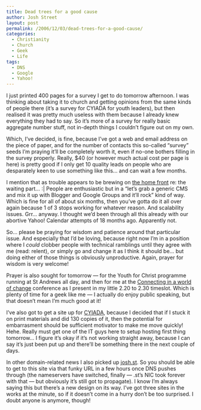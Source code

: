 ```yaml
---
title: Dead trees for a good cause
author: Josh Street
layout: post
permalink: /2006/12/03/dead-trees-for-a-good-cause/
categories:
  - Christianity
  - Church
  - Geek
  - Life
tags:
  - DNS
  - Google
  - Yahoo!
---
```

I just printed 400 pages for a survey I get to do tomorrow afternoon. I was thinking about taking it to church and getting opinions from the same kinds of people there (it&#8217;s a survey for CYIADA for youth leaders), but then realised it was pretty much useless with them because I already knew everything they had to say. So it&#8217;s more of a survey for really basic aggregate number stuff, not in-depth things I couldn&#8217;t figure out on my own.

Which, I&#8217;ve decided, is fine, because I&#8217;ve got a web and email address on the piece of paper, and for the number of contacts this so-called &#8220;survey&#8221; seeds I&#8217;m praying it&#8217;ll be completely worth it, even if no-one bothers filling in the survey properly. Really, $40 (or however much actual cost per page is here) is pretty good if I only get 10 quality leads on people who are desparately keen to use something like this&#8230; and can wait a few months.

I mention that as trouble appears to be brewing on [the home front][1] re: the waiting part&#8230; :| People are enthusiastic but in a &#8220;let&#8217;s grab a generic CMS and mix it up with Blogger and Google Groups and it&#8217;ll rock&#8221; kind of way. Which is fine for all of about six months, then you&#8217;ve gotta do it all over again because 1 of 3 stops working for whatever reason. And scalability issues. Grr&#8230; anyway. I thought we&#8217;d been through all this already with our abortive Yahoo! Calendar attempts of 18 months ago. Apparently not.

So&#8230; please be praying for wisdom and patience around that particular issue. And especially that I&#8217;d be loving, because right now I&#8217;m in a position where I *could* clobber people with technical ramblings until they agree with me (read: relent), or simply go and change it as I think it should be&#8230; but doing either of those things is obviously unproductive. Again, prayer for wisdom is very welcome!

Prayer is also sought for tomorrow &#8212; for the Youth for Christ programme running at St Andrews all day, and then for me at the [Connecting in a world of change][2] conference as I present in my little 2.20 to 2.30 timeslot. Which is plenty of time for a geek like me &#8212; I actually do enjoy public speaking, but that doesn&#8217;t mean I&#8217;m much good at it!

I&#8217;ve also got to get a site up for [CYIADA][3], because I decided that if I stuck it on print materials and did 130 copies of it, then the potential for embarrasment should be sufficient motivator to make me move quickly! Hehe. Really must get one of the IT guys here to setup hosting first thing tomorrow&#8230; I figure it&#8217;s okay if it&#8217;s not working straight away, because I can say it&#8217;s just been put up and there&#8217;ll be something there in the next couple of days.

In other domain-related news I also picked up [josh.st][4]. So you should be able to get to this site via that funky URL in a few hours once DNS pushes through (the nameservers have switched, finally &#8212; .st&#8217;s NIC took forever with that &#8212; but obviously it&#8217;s still got to propagate). I know I&#8217;m always saying this but there&#8217;s a new design on its way. I&#8217;ve got three sites in the works at the minute, so if it doesn&#8217;t come in a hurry don&#8217;t be too surprised. I doubt anyone is anymore, though!

 [1]: http://www.matthias.org.au/
 [2]: http://www.youthworks.net/index.php?s=&c=23&d=390&e=&f=&g=&a=594&w=7003&r=Y
 [3]: http://cyiada.com/
 [4]: http://josh.st/